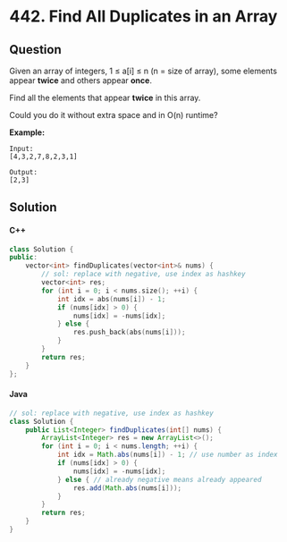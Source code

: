 # 442. Find All Duplicates in an Array

## Question

Given an array of integers, 1 ≤ a\[i] ≤ n (n = size of array), some elements appear **twice** and others appear **once**.

Find all the elements that appear **twice** in this array.

Could you do it without extra space and in O(n) runtime?

**Example:**

```
Input:
[4,3,2,7,8,2,3,1]

Output:
[2,3]
```

## Solution

#### C++

```cpp
class Solution {
public:
    vector<int> findDuplicates(vector<int>& nums) {
        // sol: replace with negative, use index as hashkey
        vector<int> res;
        for (int i = 0; i < nums.size(); ++i) {
            int idx = abs(nums[i]) - 1;
            if (nums[idx] > 0) {
                nums[idx] = -nums[idx];
            } else {
                res.push_back(abs(nums[i]));
            }
        }
        return res;
    }
};
```

#### Java

```java
// sol: replace with negative, use index as hashkey
class Solution {
    public List<Integer> findDuplicates(int[] nums) {
        ArrayList<Integer> res = new ArrayList<>();
        for (int i = 0; i < nums.length; ++i) {
            int idx = Math.abs(nums[i]) - 1; // use number as index
            if (nums[idx] > 0) {
                nums[idx] = -nums[idx];
            } else { // already negative means already appeared
                res.add(Math.abs(nums[i]));
            }
        }
        return res;
    }
}
```

